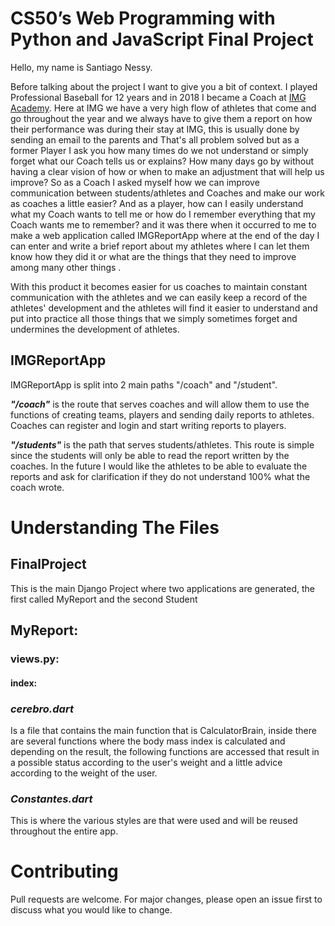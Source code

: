 # CS50’s Web Programming with Python and JavaScript Final Project

Hello, my name is Santiago Nessy.

Before talking about the project I want to give you a bit of context. I played Professional Baseball for 12 years and in 2018 I became a Coach at [IMG Academy](https://www.imgacademy.com). Here at IMG we have a very high flow of athletes that come and go throughout the year and we always have to give them a report on how their performance was during their stay at IMG, this is usually done by sending an email to the parents and That's all problem solved but as a former Player I ask you how many times do we not understand or simply forget what our Coach tells us or explains? How many days go by without having a clear vision of how or when to make an adjustment that will help us improve? So as a Coach I asked myself how we can improve communication between students/athletes and Coaches and make our work as coaches a little easier? And as a player, how can I easily understand what my Coach wants to tell me or how do I remember everything that my Coach wants me to remember? and it was there when it occurred to me to make a web application called IMGReportApp where at the end of the day I can enter and write a brief report about my athletes where I can let them know how they did it or what are the things that they need to improve among many other things .

With this product it becomes easier for us coaches to maintain constant communication with the athletes and we can easily keep a record of the athletes' development and the athletes will find it easier to understand and put into practice all those things that we simply sometimes forget and undermines the development of athletes.



## IMGReportApp 

IMGReportApp is split into 2 main paths "/coach" and "/student".

***"/coach"***  is the route that serves coaches and will allow them to use the functions of creating teams, players and sending daily reports to athletes. Coaches can register and login and start writing reports to players.

***"/students"*** is the path that serves students/athletes. This route is simple since the students will only be able to read the report written by the coaches. In the future I would like the athletes to be able to evaluate the reports and ask for clarification if they do not understand 100% what the coach wrote.



# Understanding The Files

## FinalProject
This is the main Django Project where two applications are generated, the first called MyReport and the second Student

## MyReport:
### views.py:
#### index:


### ***cerebro.dart*** 
Is a file that contains the main function that is CalculatorBrain, inside there are several functions where the body mass index is calculated and depending on the result, the following functions are accessed that result in a possible status according to the user's weight and a little advice according to the weight of the user.


### ***Constantes.dart***  
This is where the various styles are that were used and will be reused throughout the entire app.

# Contributing
Pull requests are welcome. For major changes, please open an issue first to discuss what you would like to change.